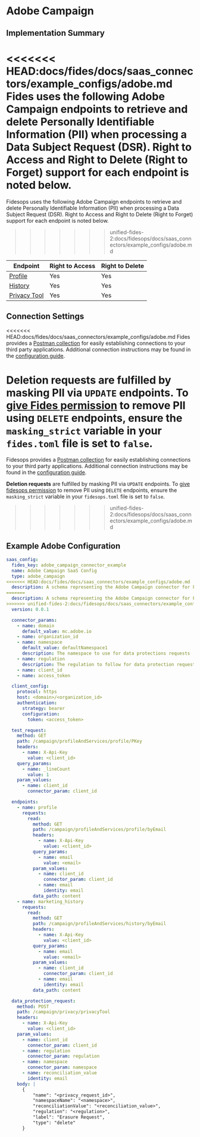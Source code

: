 
# Adobe Campaign

## Implementation Summary
<<<<<<< HEAD:docs/fides/docs/saas_connectors/example_configs/adobe.md
Fides uses the following Adobe Campaign endpoints to retrieve and delete Personally Identifiable Information (PII) when processing a Data Subject Request (DSR). Right to Access and Right to Delete (Right to Forget) support for each endpoint is noted below. 
=======
Fidesops uses the following Adobe Campaign endpoints to retrieve and delete Personally Identifiable Information (PII) when processing a Data Subject Request (DSR). Right to Access and Right to Delete (Right to Forget) support for each endpoint is noted below. 
>>>>>>> unified-fides-2:docs/fidesops/docs/saas_connectors/example_configs/adobe.md

|Endpoint | Right to Access | Right to Delete |
|----|----|----|
|[Profile](https://experienceleague.adobe.com/docs/campaign-standard/using/working-with-apis/global-concepts/endpoints.html?lang=en) | Yes | Yes |
|[History](https://experienceleague.adobe.com/docs/campaign-standard/using/working-with-apis/global-concepts/endpoints.html?lang=en) | Yes | Yes |
|[Privacy Tool](https://experienceleague.adobe.com/docs/campaign-standard/using/working-with-apis/global-concepts/endpoints.html?lang=en) | Yes | Yes |

## Connection Settings
<<<<<<< HEAD:docs/fides/docs/saas_connectors/example_configs/adobe.md
Fides provides a [Postman collection](../../development/postman/using_postman.md) for easily establishing connections to your third party applications. Additional connection instructions may be found in the [configuration guide](../saas_config.md).

**Deletion requests** are fulfilled by masking PII via `UPDATE` endpoints. To [give Fides permission](../../installation/configuration.md#configuration-variable-reference) to remove PII using `DELETE` endpoints, ensure the `masking_strict` variable in your `fides.toml` file is set to `false`. 
=======
Fidesops provides a [Postman collection](../../postman/using_postman.md) for easily establishing connections to your third party applications. Additional connection instructions may be found in the [configuration guide](../saas_config.md).

**Deletion requests** are fulfilled by masking PII via `UPDATE` endpoints. To [give fidesops permission](../../guides/configuration_reference.md#configuration-variable-reference) to remove PII using `DELETE` endpoints, ensure the `masking_strict` variable in your `fidesops.toml` file is set to `false`. 
>>>>>>> unified-fides-2:docs/fidesops/docs/saas_connectors/example_configs/adobe.md

## Example Adobe Configuration
```yaml
saas_config:
  fides_key: adobe_campaign_connector_example
  name: Adobe Campaign SaaS Config
  type: adobe_campaign
<<<<<<< HEAD:docs/fides/docs/saas_connectors/example_configs/adobe.md
  description: A schema representing the Adobe Campaign connector for Fides
=======
  description: A schema representing the Adobe Campaign connector for Fidesops
>>>>>>> unified-fides-2:docs/fidesops/docs/saas_connectors/example_configs/adobe.md
  version: 0.0.1

  connector_params:
    - name: domain
      default_value: mc.adobe.io
    - name: organization_id
    - name: namespace
      default_value: defaultNamespace1
      description: The namespace to use for data protections requests
    - name: regulation
      description: The regulation to follow for data protection requests
    - name: client_id
    - name: access_token

  client_config:
    protocol: https
    host: <domain>/<organization_id>
    authentication:
      strategy: bearer
      configuration:
        token: <access_token>

  test_request:
    method: GET
    path: /campaign/profileAndServices/profile/PKey
    headers:
      - name: X-Api-Key
        value: <client_id>
    query_params:
      - name: _lineCount
        value: 1
    param_values:
      - name: client_id
        connector_param: client_id

  endpoints:
    - name: profile
      requests:
        read:
          method: GET
          path: /campaign/profileAndServices/profile/byEmail
          headers:
            - name: X-Api-Key
              value: <client_id>
          query_params:
            - name: email
              value: <email>
          param_values:
            - name: client_id
              connector_param: client_id
            - name: email
              identity: email
          data_path: content
    - name: marketing_history
      requests:
        read:
          method: GET
          path: /campaign/profileAndServices/history/byEmail
          headers:
            - name: X-Api-Key
              value: <client_id>
          query_params:
            - name: email
              value: <email>
          param_values:
            - name: client_id
              connector_param: client_id
            - name: email
              identity: email
          data_path: content

  data_protection_request:
    method: POST
    path: /campaign/privacy/privacyTool
    headers:
      - name: X-Api-Key
        value: <client_id>
    param_values:
      - name: client_id
        connector_param: client_id
      - name: regulation
        connector_param: regulation
      - name: namespace
        connector_param: namespace
      - name: reconciliation_value
        identity: email
    body: |
      {
          "name": "<privacy_request_id>",
          "namespaceName": "<namespace>",
          "reconciliationValue": "<reconciliation_value>",
          "regulation": "<regulation>",
          "label": "Erasure Request",
          "type": "delete"
      }
```